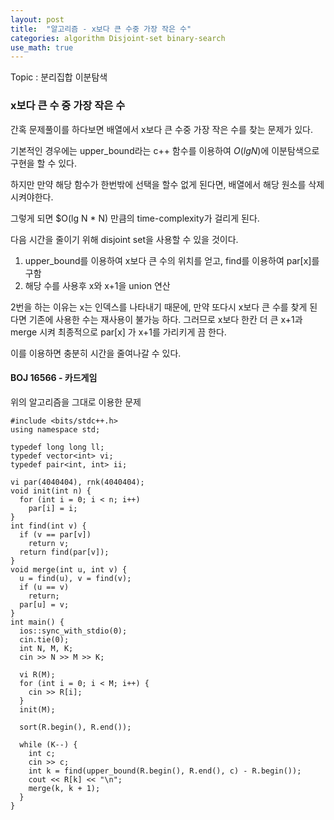 ```yaml
---
layout: post
title:  "알고리즘 - x보다 큰 수중 가장 작은 수"
categories: algorithm Disjoint-set binary-search
use_math: true
---
```


Topic : 분리집합 이분탐색

### x보다 큰 수 중 가장 작은 수

간혹 문제풀이를 하다보면 배열에서 x보다 큰 수중 가장 작은 수를 찾는 문제가 있다.

기본적인 경우에는 upper_bound라는 c++ 함수를 이용하여 $O(lg N)$에 이분탐색으로 구현을 할 수 있다.

하지만 만약 해당 함수가 한번밖에 선택을 할수 없게 된다면, 배열에서 해당 원소를 삭제시켜야한다.

그렇게 되면 $O(lg N * N) 만큼의 time-complexity가 걸리게 된다.

다음 시간을 줄이기 위해 disjoint set을 사용할 수 있을 것이다.

1. upper_bound를 이용하여 x보다 큰 수의 위치를 얻고, find를 이용하여 par[x]를 구함
2. 해당 수를 사용후 x와 x+1을 union 연산

2번을 하는 이유는 x는 인덱스를 나타내기 때문에, 만약 또다시 x보다 큰 수를 찾게 된다면 기존에 사용한 수는 재사용이 불가능 하다. 그러므로 x보다 한칸 더 큰 x+1과 merge 시켜 최종적으로 par[x] 가 x+1를 가리키게 끔 한다.

이를 이용하면 충분히 시간을 줄여나갈 수  있다.

#### BOJ 16566 - 카드게임

위의 알고리즘을 그대로 이용한 문제
```
#include <bits/stdc++.h>
using namespace std;

typedef long long ll;
typedef vector<int> vi;
typedef pair<int, int> ii;

vi par(4040404), rnk(4040404);
void init(int n) {
  for (int i = 0; i < n; i++)
    par[i] = i;
}
int find(int v) {
  if (v == par[v])
    return v;
  return find(par[v]);
}
void merge(int u, int v) {
  u = find(u), v = find(v);
  if (u == v)
    return;
  par[u] = v;
}
int main() {
  ios::sync_with_stdio(0);
  cin.tie(0);
  int N, M, K;
  cin >> N >> M >> K;

  vi R(M);
  for (int i = 0; i < M; i++) {
    cin >> R[i];
  }
  init(M);

  sort(R.begin(), R.end());

  while (K--) {
    int c;
    cin >> c;
    int k = find(upper_bound(R.begin(), R.end(), c) - R.begin());
    cout << R[k] << "\n";
    merge(k, k + 1);
  }
}
```